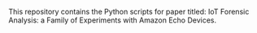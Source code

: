 This repository contains the Python scripts for paper titled: IoT Forensic Analysis: a Family of Experiments with Amazon Echo Devices.
